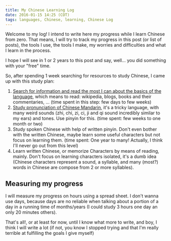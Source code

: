 ```yaml
---
title: My Chinese Learning Log
date: 2016-01-15 14:25 (COT)
tags: languages, Chinese, learning, Chinese Log
---
```


Welcome to my log! I intend to write here my progress while I learn Chinese from zero.
That means, I will try to track my progress in this post (or list of posts), the tools I
use, the tools I make, my worries and difficulties and what I learn in the process.

I hope I will see in 1 or 2 years to this post and say, well... you did something with
your "free" time.

So, after spending 1 week searching for resources to study Chinese, I came up with this
study plan:

1. [Search for information and read the most I can about the basics of the
   language](/blog/posts/2016/01/en/chinese-log-step-1/), which means to read: wikipedia,
   blogs, books and their commentaries, ... (time spent in this step: few days to few
   weeks)
2. [Study pronunciation of Chinese Mandarin](/blog/posts/2016/01/en/chinese-log-step-2/),
   it's a tricky language, with many weird sounds (zhi, chi, zi, ci, ji and qi sound
   incredibly similar to my ears) and tones. Use pinyin for this. (time spent: few weeks
   to one month or two)
3. Study spoken Chinese with help of written pinyin. Don't even bother with the written
   Chinese, maybe learn some useful characters but not focus on learning them. (time
   spent: One year to many! Actually, I think I'll never go out from this level)
4. Learn written Chinese, or memorize Characters by means of reading, mainly. Don't focus
   on learning characters isolated, it's a dumb idea (Chinese characters represent a
   sound, a syllable, and many (most?) words in Chinese are compose from 2 or more
   syllables).

Measuring my progress
---------------------

I will measure my progress on hours using a spread sheet. I don't wanna use days, because
days are no reliable when talking about a portion of a day in a running time of
months/years (I could study 3 hours one day an only 20 minutes others).

That's all!, or at least for now, until I know what more to write, and boy, I think I will
write a lot (if not, you know I stopped trying and that I'm really terrible at fulfilling
the goals I give myself)

[//]: # ( vim:set ts=2 sw=2 tw=90 et : cc=92: )
